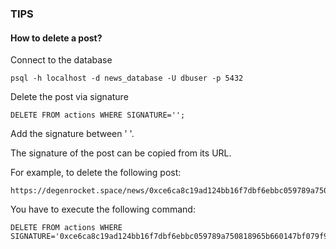 ### TIPS

#### How to delete a post?

Connect to the database

```
psql -h localhost -d news_database -U dbuser -p 5432
```

Delete the post via signature

```
DELETE FROM actions WHERE SIGNATURE='';
```

Add the signature between ' '.

The signature of the post can be copied from its URL.

For example, to delete the following post:

```
https://degenrocket.space/news/0xce6ca8c19ad124bb16f7dbf6ebbc059789a750818965b660147bf079f942bf5d26935a0420ffa4d0b477e4f5fa4c00844aae65ae06999a9e74fed71f464bcd811b
```

You have to execute the following command:

```
DELETE FROM actions WHERE SIGNATURE='0xce6ca8c19ad124bb16f7dbf6ebbc059789a750818965b660147bf079f942bf5d26935a0420ffa4d0b477e4f5fa4c00844aae65ae06999a9e74fed71f464bcd811b';
```


